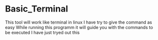 # Basic_Terminal
This tool will work like terminal in linux 
I have try to give the command as easy
While running this programm it will guide you with the commands to be executed
I have just tryed out this 
